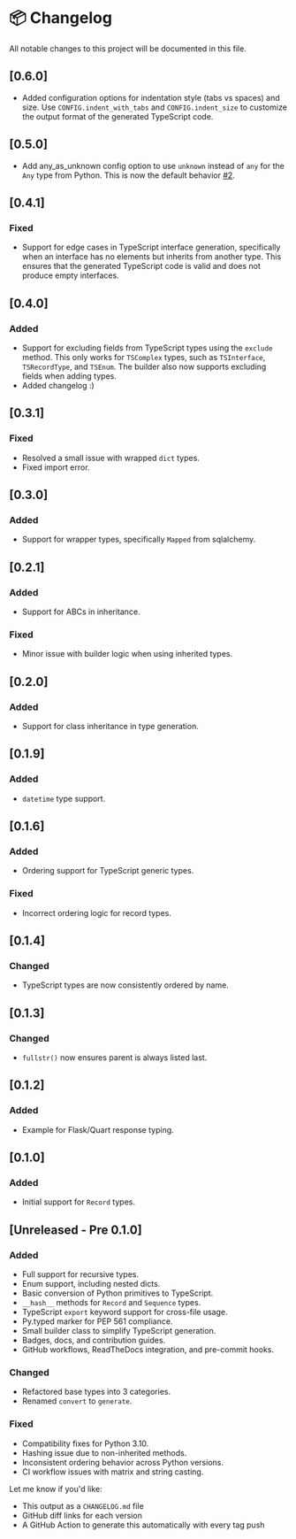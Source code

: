 # 📦 Changelog

All notable changes to this project will be documented in this file.

## [0.6.0]

- Added configuration options for indentation style (tabs vs spaces) and size. Use `CONFIG.indent_with_tabs` and `CONFIG.indent_size` to customize the output format of the generated TypeScript code.

## [0.5.0]

- Add any_as_unknown config option to use `unknown` instead of `any` for the `Any` type from Python. This is now the default behavior [#2](https://github.com/semohr/py2ts/issues/2).

## [0.4.1]

### Fixed

- Support for edge cases in TypeScript interface generation, specifically when an interface has no elements but inherits from another type. This ensures that the generated TypeScript code is valid and does not produce empty interfaces.

## [0.4.0] 

### Added

- Support for excluding fields from TypeScript types using the `exclude` method. This only works for `TSComplex` types, such as `TSInterface`, `TSRecordType`, and `TSEnum`. The builder also now supports excluding fields when adding types.
- Added changelog :)

## [0.3.1] 

### Fixed

- Resolved a small issue with wrapped `dict` types.
- Fixed import error.

## [0.3.0] 

### Added

- Support for wrapper types, specifically `Mapped` from sqlalchemy.

## [0.2.1] 

### Added

- Support for ABCs in inheritance.

### Fixed

- Minor issue with builder logic when using inherited types.

## [0.2.0] 

### Added

- Support for class inheritance in type generation.

## [0.1.9] 

### Added

- `datetime` type support.

## [0.1.6] 

### Added

- Ordering support for TypeScript generic types.

### Fixed

- Incorrect ordering logic for record types.

## [0.1.4] 

### Changed

- TypeScript types are now consistently ordered by name.

## [0.1.3] 

### Changed

- `fullstr()` now ensures parent is always listed last.

## [0.1.2] 

### Added

- Example for Flask/Quart response typing.

## [0.1.0] 

### Added

- Initial support for `Record` types.

## [Unreleased - Pre 0.1.0]

### Added

- Full support for recursive types.
- Enum support, including nested dicts.
- Basic conversion of Python primitives to TypeScript.
- `__hash__` methods for `Record` and `Sequence` types.
- TypeScript `export` keyword support for cross-file usage.
- Py.typed marker for PEP 561 compliance.
- Small builder class to simplify TypeScript generation.
- Badges, docs, and contribution guides.
- GitHub workflows, ReadTheDocs integration, and pre-commit hooks.

### Changed

- Refactored base types into 3 categories.
- Renamed `convert` to `generate`.

### Fixed

- Compatibility fixes for Python 3.10.
- Hashing issue due to non-inherited methods.
- Inconsistent ordering behavior across Python versions.
- CI workflow issues with matrix and string casting.

Let me know if you'd like:

- This output as a `CHANGELOG.md` file
- GitHub diff links for each version
- A GitHub Action to generate this automatically with every tag push
